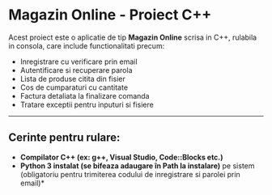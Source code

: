 # Magazin Online - Proiect C++

Acest proiect este o aplicatie de tip **Magazin Online** scrisa in C++, rulabila in consola, care include functionalitati precum:

- Inregistrare cu verificare prin email
- Autentificare si recuperare parola
- Lista de produse citita din fisier
- Cos de cumparaturi cu cantitate
- Factura detaliata la finalizare comanda
- Tratare exceptii pentru inputuri si fisiere

---

##  Cerinte pentru rulare:

- **Compilator C++ (ex: g++, Visual Studio, Code::Blocks etc.)**
- **Python 3 instalat (se bifeaza adaugare în Path la instalare)** pe sistem (obligatoriu pentru trimiterea codului de inregistrare si parolei prin email)*



